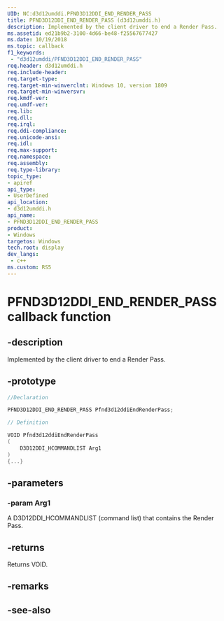 ```yaml
---
UID: NC:d3d12umddi.PFND3D12DDI_END_RENDER_PASS
title: PFND3D12DDI_END_RENDER_PASS (d3d12umddi.h)
description: Implemented by the client driver to end a Render Pass.
ms.assetid: ed21b9b2-3100-4d66-be48-f25567677427
ms.date: 10/19/2018
ms.topic: callback
f1_keywords:
 - "d3d12umddi/PFND3D12DDI_END_RENDER_PASS"
req.header: d3d12umddi.h
req.include-header:
req.target-type:
req.target-min-winverclnt: Windows 10, version 1809
req.target-min-winversvr:
req.kmdf-ver:
req.umdf-ver:
req.lib:
req.dll:
req.irql: 
req.ddi-compliance:
req.unicode-ansi:
req.idl:
req.max-support:
req.namespace:
req.assembly:
req.type-library: 
topic_type: 
- apiref
api_type: 
- UserDefined
api_location: 
- d3d12umddi.h
api_name: 
- PFND3D12DDI_END_RENDER_PASS
product:
- Windows
targetos: Windows
tech.root: display
dev_langs:
 - c++
ms.custom: RS5
---
```


# PFND3D12DDI_END_RENDER_PASS callback function

## -description

Implemented by the client driver to end a Render Pass. 

## -prototype

```cpp
//Declaration

PFND3D12DDI_END_RENDER_PASS Pfnd3d12ddiEndRenderPass; 

// Definition

VOID Pfnd3d12ddiEndRenderPass 
(
	D3D12DDI_HCOMMANDLIST Arg1
)
{...}

```

## -parameters

### -param Arg1

A D3D12DDI_HCOMMANDLIST (command list) that contains the Render Pass.

## -returns

Returns VOID.

## -remarks




## -see-also
